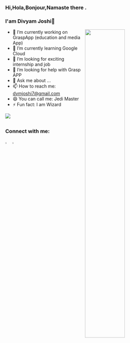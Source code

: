 ### Hi,Hola,Bonjour,Namaste there .
### I'am Divyam Joshi👋

<img align="right" src="https://cdn.dribbble.com/users/1615466/screenshots/3879272/dribbble2.jpg" width="50%"/>

- 🔭 I’m currently working on GraspApp (education and media App)
- 🌱 I’m currently learning Google Cloud
- 👯 I’m looking for exciting internship and  job
- 🤔 I’m looking for help with Grasp APP
- 💬 Ask me about ...
- 📫 How to reach me: dvmjoshi7@gmail.com
- 😄 You can call me: Jedi Master
- ⚡ Fun fact: I am Wizard 

<img src="https://github-readme-stats.vercel.app/api?username=dvmjoshi&&show_icons=true&title_color=ffffff&icon_color=bb2acf&text_color=daf7dc&bg_color=191919">


##
### Connect with me:

[<img src="https://img.icons8.com/color/48/000000/twitter.png" width="3.5%"/>](https://twitter.com/ProDIVYAM) [<img src="https://img.icons8.com/color/48/000000/linkedin.png" width="3.5%"/>](https://www.linkedin.com/in/divyam-joshi-ba0056127) 
